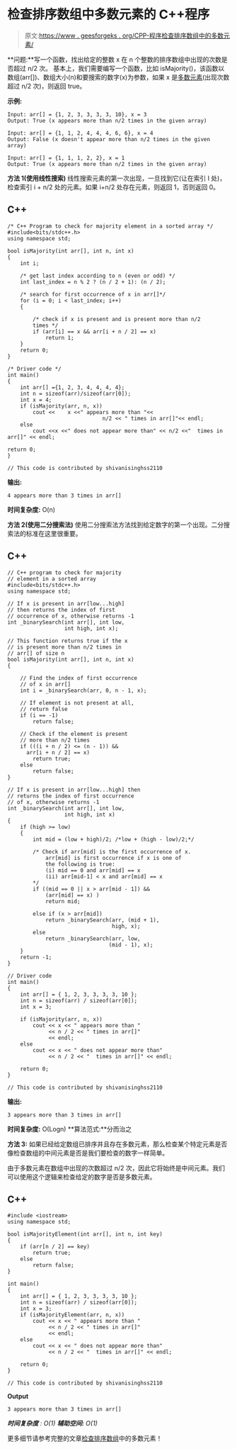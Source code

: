 # 检查排序数组中多数元素的 C++程序

> 原文:[https://www . geesforgeks . org/CPP-程序检查排序数组中的多数元素/](https://www.geeksforgeeks.org/cpp-program-to-check-for-majority-element-in-a-sorted-array/)

**问题:**写一个函数，找出给定的整数 x 在 n 个整数的排序数组中出现的次数是否超过 n/2 次。
基本上，我们需要编写一个函数，比如 isMajority()，该函数以数组(arr[])、数组大小(n)和要搜索的数字(x)为参数，如果 x 是[多数元素](https://www.geeksforgeeks.org/majority-element/)(出现次数超过 n/2 次)，则返回 true。

**示例:**

```
Input: arr[] = {1, 2, 3, 3, 3, 3, 10}, x = 3
Output: True (x appears more than n/2 times in the given array)

Input: arr[] = {1, 1, 2, 4, 4, 4, 6, 6}, x = 4
Output: False (x doesn't appear more than n/2 times in the given array)

Input: arr[] = {1, 1, 1, 2, 2}, x = 1
Output: True (x appears more than n/2 times in the given array)
```

**方法 1(使用线性搜索)**
线性搜索元素的第一次出现，一旦找到它(让在索引 I 处)，检查索引 i + n/2 处的元素。如果 i+n/2 处存在元素，则返回 1，否则返回 0。

## C++

```
/* C++ Program to check for majority element in a sorted array */
#include<bits/stdc++.h>
using namespace std;

bool isMajority(int arr[], int n, int x)
{
    int i;

    /* get last index according to n (even or odd) */
    int last_index = n % 2 ? (n / 2 + 1): (n / 2);

    /* search for first occurrence of x in arr[]*/
    for (i = 0; i < last_index; i++)
    {

        /* check if x is present and is present more than n/2
        times */
        if (arr[i] == x && arr[i + n / 2] == x)
            return 1;
    }
    return 0;
}

/* Driver code */
int main()
{
    int arr[] ={1, 2, 3, 4, 4, 4, 4};
    int n = sizeof(arr)/sizeof(arr[0]);
    int x = 4;
    if (isMajority(arr, n, x))
        cout <<    x <<" appears more than "<<
                              n/2 << " times in arr[]"<< endl;
    else
        cout <<x <<" does not appear more than" << n/2 <<"  times in arr[]" << endl;

return 0;
}

// This code is contributed by shivanisinghss2110
```

**输出:**

```
4 appears more than 3 times in arr[]
```

**时间复杂度:** O(n)

**方法 2(使用二分搜索法)**
使用二分搜索法方法找到给定数字的第一个出现。二分搜索法的标准在这里很重要。

## C++

```
// C++ program to check for majority
// element in a sorted array 
#include<bits/stdc++.h>
using namespace std;

// If x is present in arr[low...high] 
// then returns the index of first
// occurrence of x, otherwise returns -1 
int _binarySearch(int arr[], int low, 
                  int high, int x);

// This function returns true if the x
// is present more than n/2 times in
// arr[] of size n 
bool isMajority(int arr[], int n, int x)
{

    // Find the index of first occurrence 
    // of x in arr[] 
    int i = _binarySearch(arr, 0, n - 1, x);

    // If element is not present at all,
    // return false
    if (i == -1)
        return false;

    // Check if the element is present 
    // more than n/2 times 
    if (((i + n / 2) <= (n - 1)) &&
      arr[i + n / 2] == x)
        return true;
    else
        return false;
}

// If x is present in arr[low...high] then 
// returns the index of first occurrence 
// of x, otherwise returns -1 
int _binarySearch(int arr[], int low, 
                  int high, int x)
{
    if (high >= low)
    {
        int mid = (low + high)/2; /*low + (high - low)/2;*/

        /* Check if arr[mid] is the first occurrence of x.
            arr[mid] is first occurrence if x is one of 
            the following is true:
            (i) mid == 0 and arr[mid] == x
            (ii) arr[mid-1] < x and arr[mid] == x
        */
        if ((mid == 0 || x > arr[mid - 1]) && 
            (arr[mid] == x) )
            return mid;

        else if (x > arr[mid])
            return _binarySearch(arr, (mid + 1),
                                 high, x);
        else
            return _binarySearch(arr, low,  
                                (mid - 1), x);
    }
    return -1;
}

// Driver code
int main()
{
    int arr[] = { 1, 2, 3, 3, 3, 3, 10 };
    int n = sizeof(arr) / sizeof(arr[0]);
    int x = 3;

    if (isMajority(arr, n, x))
        cout << x << " appears more than "
             << n / 2 << " times in arr[]"
             << endl;
    else
        cout << x << " does not appear more than"
             << n / 2 << "  times in arr[]" << endl;

    return 0;
}

// This code is contributed by shivanisinghss2110
```

**输出:**

```
3 appears more than 3 times in arr[]
```

**时间复杂度:** O(Logn)
**算法范式:**分而治之

**方法 3:** 如果已经给定数组已排序并且存在多数元素，那么检查某个特定元素是否像检查数组的中间元素是否是我们要检查的数字一样简单。

由于多数元素在数组中出现的次数超过 n/2 次，因此它将始终是中间元素。我们可以使用这个逻辑来检查给定的数字是否是多数元素。

## C++

```
#include <iostream>
using namespace std;

bool isMajorityElement(int arr[], int n, int key)
{
    if (arr[n / 2] == key)
        return true;
    else
        return false;
}

int main()
{
    int arr[] = { 1, 2, 3, 3, 3, 3, 10 };
    int n = sizeof(arr) / sizeof(arr[0]);
    int x = 3;
    if (isMajorityElement(arr, n, x))
        cout << x << " appears more than "
             << n / 2 << " times in arr[]"
             << endl;
    else
        cout << x << " does not appear more than"
             << n / 2 << "  times in arr[]" << endl;

    return 0;
}

// This code is contributed by shivanisinghss2110
```

**Output**

```
3 appears more than 3 times in arr[]
```

***时间复杂度** : O(1)*
***辅助空间:** O(1)*

更多细节请参考完整的文章[检查排序数组](https://www.geeksforgeeks.org/check-for-majority-element-in-a-sorted-array/)中的多数元素！